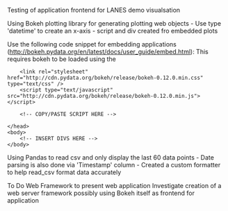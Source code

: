 Testing of application frontend for LANES demo visualsation

Using Bokeh plotting library for generating plotting web objects
    - Use type 'datetime' to create an x-axis
    - script and div created fro embedded plots


Use the following code snippet for embedding applications (http://bokeh.pydata.org/en/latest/docs/user_guide/embed.html):
This requires bokeh to be loaded using the <link>

<!DOCTYPE html>
<html lang="en">
    <head>
        <meta charset="utf-8">
        <title>Bokeh Scatter Plots</title>

        <link rel="stylesheet" href="http://cdn.pydata.org/bokeh/release/bokeh-0.12.0.min.css" type="text/css" />
        <script type="text/javascript" src="http://cdn.pydata.org/bokeh/release/bokeh-0.12.0.min.js"></script>

        <!-- COPY/PASTE SCRIPT HERE -->

    </head>
    <body>
        <!-- INSERT DIVS HERE -->
    </body>
</html>



Using Pandas to read csv and only display the last 60 data points
    - Date parsing is also done via 'Timestamp' column
    - Created a custom formatter to help read_csv format data accurately

To Do
Web Framework to present web application
Investigate creation of a web server framework possibly using Bokeh itself as frontend for application